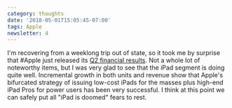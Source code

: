```yaml
---
category: thoughts
date: '2018-05-01T15:05:45-07:00'
tags: Apple
newsletter: 4
---
```


I'm recovering from a weeklong trip out of state, so it took me by surprise that #Apple just released its [Q2 financial results](https://www.apple.com/newsroom/2018/05/apple-reports-second-quarter-results/). Not a whole lot of noteworthy items, but I was very glad to see that the iPad segment is doing quite well. Incremental growth in both units and revenue show that Apple's bifurcated strategy of issuing low-cost iPads for the masses plus high-end iPad Pros for power users has been very successful. I think at this point we can safely put all "iPad is doomed" fears to rest.
